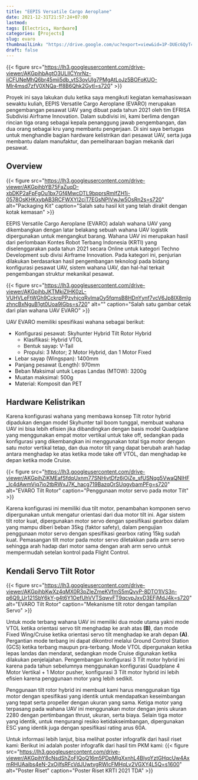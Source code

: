 ```yaml
---
title: "EEPIS Versatile Cargo Aeroplane"
date: 2021-12-31T21:57:24+07:00
lastmod:
tags: [Electrics, Hardware]
categories: [Projects]
slug: evaro
thumbnailLink: "https://drive.google.com/uc?export=view&id=1P-DUEc6QyT4zjn734WHlQbyj8-NFKdlK"
draft: false
---
```


{{< figure
    src="https://lh3.googleusercontent.com/drive-viewer/AKGpihbAgtO3ULIlCYnrNz-iiCFUNeMhQ6br45mii5db_vtS3ovUIg7PMgAtLoJz5BOFoKUO-Mlr4msd7zfV0XNQa-ff8B6Qhk2GytI=s720"
    >}}

Proyek ini saya lakukan dulu ketika saya mengikuti kegiatan kemahasiswaan sewaktu kuliah, EEPIS Versatile Cargo Aeroplane (EVARO) merupakan pengembangan pesawat UAV yang dibuat pada tahun 2021 oleh tim EFRISA Subdivisi Airframe Innovation. Dalam subdivisi ini, kami berlima dengan rincian tiga orang sebagai kepala penanggung jawab pengembangan, dan dua orang sebagai kru yang membantu pengerjaan. Di sini saya bertugas untuk menghandle bagian hardware kelistrikan dari pesawat UAV, serta juga membantu dalam manufaktur, dan pemeliharaan bagian mekanik dari pesawat.

## Overview

{{< figure
    src="https://lh3.googleusercontent.com/drive-viewer/AKGpihbYB75FaZuqD-xbDKP2aFpFgOu1bx7Gf4MwcDTL9bpprsRmIfZH1j-0578OsKHKxybAB3RCFWXYl2ciT7EGsNPIVwJw5OsRn2s=s720"
    alt="Packaging Kit"
    caption="Salah satu hasil kit yang telah dirakit dengan kotak kemasan"
    >}}

EEPIS Versatile Cargo Aeroplane (EVARO) adalah wahana UAV yang dikembangkan dengan latar belakang sebuah wahana UAV logistik dipergunakan untuk mengangkut barang. Wahana UAV ini merupakan hasil dari perlombaan Kontes Robot Terbang Indonesia (KRTI) yang diselenggarakan pada tahun 2021 secara Online untuk kategori Techno Development sub divisi Airframe Innovation. Pada kategori ini, penjurian dilakukan berdasarkan hasil pengembangan teknologi pada bidang konfigurasi pesawat UAV, sistem wahana UAV, dan hal-hal terkait pengembangan struktur mekanikal pesawat.

{{< figure
    src="https://lh3.googleusercontent.com/drive-viewer/AKGpihbJKTMkiZlHK0zL-VUHVLeFtWGh9CckrpPPzvhjcqRvImaOy5fqmsB8HDnYynf7vcV6Jp8IX8mIgzhncBxNguB1gt0Uoa9IGbs=s720"
    alt=""
    caption="Salah satu gambar cetak dari plan wahana UAV EVARO"
    >}}

UAV EVARO memiliki spesifikasi wahana sebagai berikut:
+ Konfigurasi pesawat: Skyhunter Hybrid Tilt Rotor Hybrid
  + Klasifikasi: Hybrid VTOL
  + Bentuk sayap: V-Tail
  + Propulsi: 3 Motor; 2 Motor Hybrid, dan 1 Motor Fixed
+ Lebar sayap (Wingspan): 1400mm
+ Panjang pesawat (Length): 970mm
+ Beban Maksimal untuk Lepas Landas (MTOW): 3200g
+ Muatan maksimal: 500g
+ Material: Komposit dan PET

## Hardware Kelistrikan

Karena konfigurasi wahana yang membawa konsep Tilt rotor hybrid dipadukan dengan model Skyhunter tail boom tunggal, membuat wahana UAV ini bisa lebih efisien jika dibandingkan dengan basis model Quadplane yang menggunakan empat motor vertikal untuk take off, sedangkan pada konfigurasi yang dikembangkan ini menggunakan total tiga motor dengan satu motor vertikal tetap, dan dua motor tilt yang dapat berubah arah hadap antara menghadap ke atas ketika mode take off VTOL, dan menghadap ke depan ketika mode Cruise.

{{< figure
    src="https://lh3.googleusercontent.com/drive-viewer/AKGpihZiKMEafSfdqUxnm77SNHivtDfz6iOiZe_sfUSNqg5VwaQNIHF_lc4dAwmVjq7io2tbRWxJ7K_hacg719BazqOrSUqgvbamPFg=s720"
    alt="EVARO Tilt Rotor"
    caption="Penggunaan motor servo pada motor Tilt"
    >}}

Karena konfigurasi ini memiliki dua tilt motor, penambahan komponen servo dipergunakan untuk mengatur orientasi dari dua motor tilt ini. Agar sistem tilt rotor kuat, dipergunakan motor servo dengan spesifikasi gearbox dalam yang mampu diberi beban 35kg (faktor safety), dalam pengujian penggunaan motor servo dengan spesifikasi gearbox rating 15kg sudah kuat. Pemasangan tilt motor pada motor servo diletakkan pada arm servo sehingga arah hadap dari motor sama dengan arah arm servo untuk mempermudah setelan kontrol pada Flight Control.

## Kendali Servo Tilt Rotor

{{< figure
    src="https://lh3.googleusercontent.com/drive-viewer/AKGpihbKwXz4qMX0R3pZleZmeKVfmS5mQvvP-8DTO1IVS3n-p6Q9_Ur121SbY6kY-g4t6Y1OefUhVVTSqwvFT9qcvpJxvD3EFjMdJ4k=s720"
    alt="EVARO Tilt Rotor"
    caption="Mekanisme tilt rotor dengan tampilan Servo"
    >}}

Untuk mode terbang wahana UAV ini memiliki dua mode utama yakni mode VTOL ketika orientasi servo tilt menghadap ke arah atas **(B)**, dan mode Fixed Wing/Cruise ketika orientasi servo tilt menghadap ke arah depan **(A)**. Pergantian mode terbang ini dapat dikontrol melalui Ground Control Station (GCS) ketika terbang maupun pra-terbang. Mode VTOL dipergunakan ketika lepas landas dan mendarat, sedangkan mode Cruise digunakan ketika dilakukan penjelajahan. Pengembangan konfigurasi 3 Tilt motor hybrid ini karena pada tahun sebelumnya menggunakan konfigurasi Quadplane 4 Motor Vertikal + 1 Motor pusher, konfigurasi 3 Tilt motor hybrid ini lebih efisien karena penggunaan motor yang lebih sedikit.

Penggunaan tilt rotor hybrid ini membuat kami harus menggunakan tiga motor dengan spesifikasi yang identik untuk mendapatkan keseimbangan yang tepat serta propeller dengan ukuran yang sama. Ketiga motor yang terpasang pada wahana UAV ini menggunakan motor dengan jenis ukuran 2280 dengan pertimbangan thrust, ukuran, serta biaya. Selain tiga motor yang identik, untuk mengurangi resiko ketidakseimbangan, dipergunakan ESC yang identik juga dengan spesifikasi rating arus 60A.

Untuk informasi lebih lanjut, bisa melihat poster infografik dari hasil riset kami:
Berikut ini adalah poster infografik dari hasil tim PKM kami:
{{< figure
    src="https://lh3.googleusercontent.com/drive-viewer/AKGpihY8cNsdShZoFlQoQ16m5PDpMlgXxnhL4BIyoYztGHqcUw4AxmRHUAaibs4eN-2xOjlfsRFcVdJUwtvgRWlcFMHqLv2VGXY4L5Q=s1600"
    alt="Poster Riset"
    caption="Poster Riset KRTI 2021 TDA"
    >}}